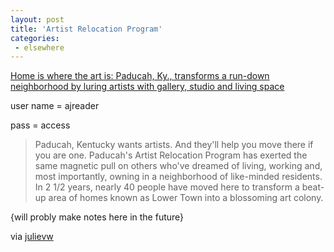 ```yaml
---
layout: post
title: 'Artist Relocation Program'
categories:
 - elsewhere
---
```



<a href="http://www.chicagotribune.com/features/lifestyle/chi-0404260287apr27,1,6154636.story?coll=chi-leisuretempo-hed">Home is where the art is: Paducah, Ky., transforms a run-down neighborhood by luring artists with gallery, studio and living space</a>



user name = ajreader

pass = access


<blockquote>Paducah, Kentucky wants artists. And they'll help you move there if you are one. Paducah's Artist Relocation Program has exerted the same magnetic pull on others who've dreamed of living, working and, most importantly, owning in a neighborhood of like-minded residents. In 2 1/2 years, nearly 40 people have moved here to transform a beat-up area of homes known as Lower Town into a blossoming art colony.</blockquote>


{will probly make notes here in the future}



via <a href="http://julievw.blogspot.com/2004_04_01_julievw_archive.html#108307755352382815">julievw</a>
